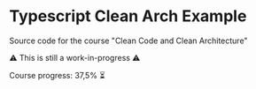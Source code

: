 # Typescript Clean Arch Example

Source code for the course "Clean Code and Clean Architecture"

⚠️ This is still a work-in-progress ⚠️

Course progress: 37,5% ⏳
